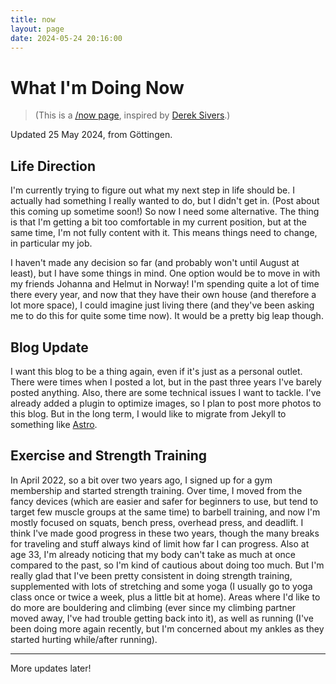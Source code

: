 ```yaml
---
title: now
layout: page
date: 2024-05-24 20:16:00
---
```

# What I'm Doing Now

> (This is a [/now page](https://nownownow.com/about), inspired by [Derek Sivers](https://sive.rs/now2).)

Updated 25 May 2024, from Göttingen.

## Life Direction

I'm currently trying to figure out what my next step in life should be. I actually had something I really wanted to do, but I didn't get in. (Post about this coming up sometime soon!) So now I need some alternative. The thing is that I'm getting a bit too comfortable in my current position, but at the same time, I'm not fully content with it. This means things need to change, in particular my job.

I haven't made any decision so far (and probably won't until August at least), but I have some things in mind. One option would be to move in with my friends Johanna and Helmut in Norway! I'm spending quite a lot of time there every year, and now that they have their own house (and therefore a lot more space), I could imagine just living there (and they've been asking me to do this for quite some time now). It would be a pretty big leap though.

## Blog Update

I want this blog to be a thing again, even if it's just as a personal outlet. There were times when I posted a lot, but in the past three years I've barely posted anything. Also, there are some technical issues I want to tackle. I've already added a plugin to optimize images, so I plan to post more photos to this blog. But in the long term, I would like to migrate from Jekyll to something like [Astro](https://astro.build).

## Exercise and Strength Training

In April 2022, so a bit over two years ago, I signed up for a gym membership and started strength training. Over time, I moved from the fancy devices (which are easier and safer for beginners to use, but tend to target few muscle groups at the same time) to barbell training, and now I'm mostly focused on squats, bench press, overhead press, and deadlift. I think I've made good progress in these two years, though the many breaks for traveling and stuff always kind of limit how far I can progress. Also at age 33, I'm already noticing that my body can't take as much at once compared to the past, so I'm kind of cautious about doing too much. But I'm really glad that I've been pretty consistent in doing strength training, supplemented with lots of stretching and some yoga (I usually go to yoga class once or twice a week, plus a little bit at home). Areas where I'd like to do more are bouldering and climbing (ever since my climbing partner moved away, I've had trouble getting back into it), as well as running (I've been doing more again recently, but I'm concerned about my ankles as they started hurting while/after running).

---

More updates later!
